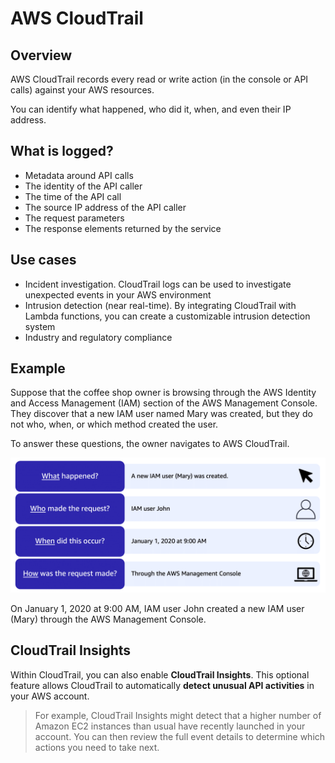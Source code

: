 # AWS CloudTrail

## Overview

AWS CloudTrail records every read or write action (in the console or API calls) against your AWS resources.

You can identify what happened, who did it, when, and even their IP address.


## What is logged?

- Metadata around API calls
- The identity of the API caller
- The time of the API call
- The source IP address of the API caller
- The request parameters
- The response elements returned by the service


## Use cases

- Incident investigation. CloudTrail logs can be used to investigate unexpected events in your AWS environment
- Intrusion detection (near real-time). By integrating CloudTrail with Lambda functions, you can create a customizable intrusion detection system
- Industry and regulatory compliance


## Example

Suppose that the coffee shop owner is browsing through the AWS Identity and Access Management (IAM) section of the AWS Management Console. They discover that a new IAM user named Mary was created, but they do not who, when, or which method created the user.

To answer these questions, the owner navigates to AWS CloudTrail.

![](./images/cloudtrail.png)

On January 1, 2020 at 9:00 AM, IAM user John created a new IAM user (Mary) through the AWS Management Console.


## CloudTrail Insights

Within CloudTrail, you can also enable 
**CloudTrail Insights**. This optional feature allows CloudTrail to automatically **detect unusual API activities** in your AWS account. 

> For example, CloudTrail Insights might detect that a higher number of Amazon EC2 instances than usual have recently launched in your account. You can then review the full event details to determine which actions you need to take next.